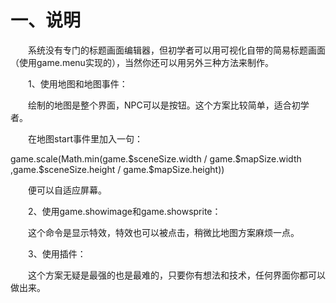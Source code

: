 # 一、说明

&emsp;&emsp;系统没有专门的标题画面编辑器，但初学者可以用可视化自带的简易标题画面（使用game.menu实现的），当然你还可以用另外三种方法来制作。

&emsp;&emsp;1、使用地图和地图事件：

&emsp;&emsp;绘制的地图是整个界面，NPC可以是按钮。这个方案比较简单，适合初学者。

&emsp;&emsp;在地图start事件里加入一句：

game.scale(Math.min(game.\$sceneSize.width / game.\$mapSize.width ,game.\$sceneSize.height / game.\$mapSize.height))

&emsp;&emsp;便可以自适应屏幕。

&emsp;&emsp;2、使用game.showimage和game.showsprite：

&emsp;&emsp;这个命令是显示特效，特效也可以被点击，稍微比地图方案麻烦一点。

&emsp;&emsp;3、使用插件：

&emsp;&emsp;这个方案无疑是最强的也是最难的，只要你有想法和技术，任何界面你都可以做出来。
